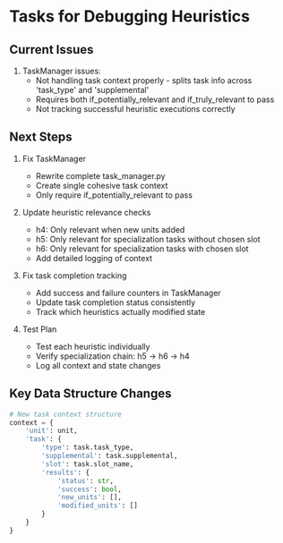 # Tasks for Debugging Heuristics

## Current Issues
1. TaskManager issues:
   - Not handling task context properly - splits task info across 'task_type' and 'supplemental'  
   - Requires both if_potentially_relevant and if_truly_relevant to pass
   - Not tracking successful heuristic executions correctly

## Next Steps
1. Fix TaskManager
   - Rewrite complete task_manager.py
   - Create single cohesive task context
   - Only require if_potentially_relevant to pass

2. Update heuristic relevance checks
   - h4: Only relevant when new units added 
   - h5: Only relevant for specialization tasks without chosen slot
   - h6: Only relevant for specialization tasks with chosen slot
   - Add detailed logging of context

3. Fix task completion tracking
   - Add success and failure counters in TaskManager
   - Update task completion status consistently
   - Track which heuristics actually modified state

4. Test Plan
   - Test each heuristic individually
   - Verify specialization chain: h5 -> h6 -> h4
   - Log all context and state changes

## Key Data Structure Changes
```python
# New task context structure
context = {
    'unit': unit,
    'task': {
        'type': task.task_type,
        'supplemental': task.supplemental,
        'slot': task.slot_name,
        'results': {
            'status': str,
            'success': bool,
            'new_units': [],
            'modified_units': []
        }
    }
}
```